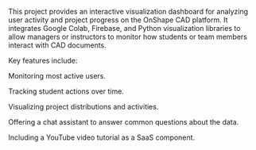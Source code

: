 This project provides an interactive visualization dashboard for analyzing user activity and project progress on the OnShape CAD platform. It integrates Google Colab, Firebase, and Python visualization libraries to allow managers or instructors to monitor how students or team members interact with CAD documents.

Key features include:

Monitoring most active users.

Tracking student actions over time.

Visualizing project distributions and activities.

Offering a chat assistant to answer common questions about the data.

Including a YouTube video tutorial as a SaaS component.
